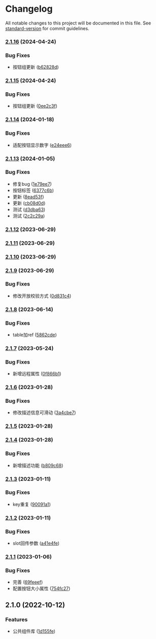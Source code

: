 # Changelog

All notable changes to this project will be documented in this file. See [standard-version](https://github.com/conventional-changelog/standard-version) for commit guidelines.

### [2.1.16](https://github.com/wang12321/vue-ele-component-ff/compare/v2.1.15...v2.1.16) (2024-04-24)


### Bug Fixes

* 按钮组更新 ([b62828d](https://github.com/wang12321/vue-ele-component-ff/commit/b62828dccaf93cccde0fd709b29567fffe1c2b37))

### [2.1.15](https://github.com/wang12321/vue-ele-component-ff/compare/v2.1.14...v2.1.15) (2024-04-24)


### Bug Fixes

* 按钮组更新 ([0ee2c3f](https://github.com/wang12321/vue-ele-component-ff/commit/0ee2c3f658dc23c09a6894e18779a21009b2566c))

### [2.1.14](https://github.com/wang12321/vue-ele-component-ff/compare/v2.1.13...v2.1.14) (2024-01-18)


### Bug Fixes

* 适配按钮显示数字 ([e24eee6](https://github.com/wang12321/vue-ele-component-ff/commit/e24eee683b046a1ae7a063640a05e33616530749))

### [2.1.13](https://github.com/wang12321/vue-ele-component-ff/compare/v2.1.12...v2.1.13) (2024-01-05)


### Bug Fixes

* 修复bug ([1e79ee7](https://github.com/wang12321/vue-ele-component-ff/commit/1e79ee791863ef082917d60f8e2b0cb1a3aa81ff))
* 按钮标签 ([6377c6b](https://github.com/wang12321/vue-ele-component-ff/commit/6377c6b379a2c6397fbce9cbdee66936d5f0739f))
* 更新 ([8ead53f](https://github.com/wang12321/vue-ele-component-ff/commit/8ead53f2b4ef9983c52f5d0447043611896feabc))
* 更新 ([cb08d0d](https://github.com/wang12321/vue-ele-component-ff/commit/cb08d0d5bd14ad8a749bc751bc0a41958965485b))
* 测试 ([d3dba63](https://github.com/wang12321/vue-ele-component-ff/commit/d3dba63e6fc4add1c80d658b580dffe8f0ff3696))
* 测试 ([2c2c29a](https://github.com/wang12321/vue-ele-component-ff/commit/2c2c29abb04e56e72065ace4583617473fa2934d))

### [2.1.12](https://github.com/wang12321/vue-ele-component-ff/compare/v2.1.11...v2.1.12) (2023-06-29)

### [2.1.11](https://github.com/wang12321/vue-ele-component-ff/compare/v2.1.10...v2.1.11) (2023-06-29)

### [2.1.10](https://github.com/wang12321/vue-ele-component-ff/compare/v2.1.9...v2.1.10) (2023-06-29)

### [2.1.9](https://github.com/wang12321/vue-ele-component-ff/compare/v2.1.8...v2.1.9) (2023-06-29)


### Bug Fixes

* 修改开放校验方式 ([0d831c4](https://github.com/wang12321/vue-ele-component-ff/commit/0d831c4bbd662f479a08a8cfc31c633b93e1c489))

### [2.1.8](https://github.com/wang12321/vue-ele-component-ff/compare/v2.1.7...v2.1.8) (2023-06-14)


### Bug Fixes

* table加ref ([5862cde](https://github.com/wang12321/vue-ele-component-ff/commit/5862cdea95874f830dfdefd0c880d7a2f972e317))

### [2.1.7](https://github.com/wang12321/vue-ele-component-ff/compare/v2.1.6...v2.1.7) (2023-05-24)


### Bug Fixes

* 新增远程属性 ([0f866b1](https://github.com/wang12321/vue-ele-component-ff/commit/0f866b14935e15a885858818f3017b0538add6fc))

### [2.1.6](https://github.com/wang12321/vue-ele-component-ff/compare/v2.1.5...v2.1.6) (2023-01-28)


### Bug Fixes

* 修改描述信息可滑动 ([3a4cbe7](https://github.com/wang12321/vue-ele-component-ff/commit/3a4cbe7ee12235dbed3d3f1e2f45e5af867d6392))

### [2.1.5](https://github.com/wang12321/vue-ele-component-ff/compare/v2.1.4...v2.1.5) (2023-01-28)

### [2.1.4](https://github.com/wang12321/vue-ele-component-ff/compare/v2.1.3...v2.1.4) (2023-01-28)


### Bug Fixes

* 新增描述功能 ([b809c68](https://github.com/wang12321/vue-ele-component-ff/commit/b809c68a26ee62008a20e1a1daa6394c199d75a9))

### [2.1.3](https://github.com/wang12321/vue-ele-component-ff/compare/v2.1.2...v2.1.3) (2023-01-11)


### Bug Fixes

* key重复 ([90091a1](https://github.com/wang12321/vue-ele-component-ff/commit/90091a111ef77cf991da35f8fed5f52a77511e91))

### [2.1.2](https://github.com/wang12321/vue-ele-component-ff/compare/v2.1.1...v2.1.2) (2023-01-11)


### Bug Fixes

* slot回传参数 ([a41e4fe](https://github.com/wang12321/vue-ele-component-ff/commit/a41e4fe9d143864aa189f37d58908b03784e15f3))

### [2.1.1](https://github.com/wang12321/vue-ele-component-ff/compare/v2.1.0...v2.1.1) (2023-01-06)


### Bug Fixes

* 完善 ([69feeef](https://github.com/wang12321/vue-ele-component-ff/commit/69feeef76f628b68ad033b6a191d137b7379e24d))
* 配置按钮大小属性 ([754fc27](https://github.com/wang12321/vue-ele-component-ff/commit/754fc27d8359173c359fa9330fc6306ba7113516))

## 2.1.0 (2022-10-12)


### Features

* 公共组件库 ([1d155fe](https://github.com/wang12321/vue-ele-component-ff/commit/1d155fe662b4e3cb464aa6ff7d21328f3aebed8e))
